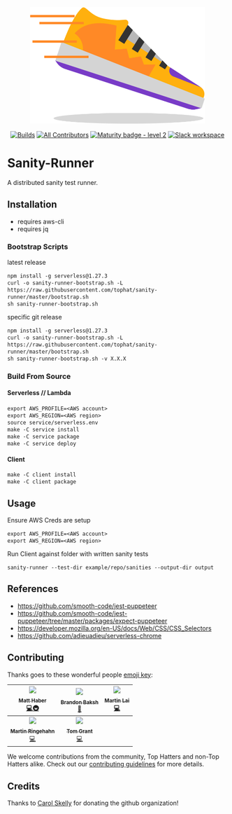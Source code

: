 <div align="center"> <img src="./runner.png" width="400px;"/>

[![Builds](https://img.shields.io/circleci/project/github/tophat/sanity-runner/master.svg)](https://circleci.com/gh/tophat/sanity-runner)
[![All Contributors](https://img.shields.io/badge/all_contributors-5-orange.svg?style=flat)](#Contributing)
[![Maturity badge - level 2](https://img.shields.io/badge/Maturity-Level%202%20--%20First%20Release-yellowgreen.svg)](https://github.com/tophat/getting-started/blob/master/scorecard.md)
[![Slack workspace](https://slackinvite.dev.tophat.com/badge.svg)](https://opensource.tophat.com/slack)

</div>

# Sanity-Runner

A distributed sanity test runner.


## Installation
* requires aws-cli
* requires jq


### Bootstrap Scripts
latest release 
```
npm install -g serverless@1.27.3
curl -o sanity-runner-bootstrap.sh -L https://raw.githubusercontent.com/tophat/sanity-runner/master/bootstrap.sh
sh sanity-runner-bootstrap.sh
```

specific git release 
```
npm install -g serverless@1.27.3
curl -o sanity-runner-bootstrap.sh -L https://raw.githubusercontent.com/tophat/sanity-runner/master/bootstrap.sh
sh sanity-runner-bootstrap.sh -v X.X.X
```


### Build From Source

#### Serverless // Lambda
```
export AWS_PROFILE=<AWS account>
export AWS_REGION=<AWS region>
source service/serverless.env
make -C service install
make -C service package
make -C service deploy
```
#### Client
```
make -C client install
make -C client package
```
## Usage

Ensure AWS Creds are setup
```
export AWS_PROFILE=<AWS account>
export AWS_REGION=<AWS region>
```

Run Client against folder with written sanity tests
```
sanity-runner --test-dir example/repo/sanities --output-dir output
```

## References

- https://github.com/smooth-code/jest-puppeteer
- https://github.com/smooth-code/jest-puppeteer/tree/master/packages/expect-puppeteer
- https://developer.mozilla.org/en-US/docs/Web/CSS/CSS_Selectors
- https://github.com/adieuadieu/serverless-chrome

## Contributing

Thanks goes to these wonderful people [emoji key](https://github.com/kentcdodds/all-contributors#emoji-key):

| [<img src="https://avatars1.githubusercontent.com/u/42545233?s=400&v=4" width="100px;"/><br /><sub><b>Matt Haber</b></sub>](https://github.com/mhaber-tophat)<br />[💻](https://github.com/mhaber-tophat)[🚇](https://github.com/tophat/sanity-runner/commits?author=mhaber-tophat) | [<img src="https://avatars.githubusercontent.com/u/39271619?s=100" width="100px;"/><br /><sub><b>Brandon Baksh</b></sub>](https://github.com/brandonbaksh)<br />[📖](https://github.com/tophat/sanity-runner/commits?author=brandonbaksh) | [<img src="https://avatars2.githubusercontent.com/u/2723622?s=400&v=4" width="100px;"/><br /><sub><b>Martin Lai</b></sub>](https://github.com/eastenluis)<br />[💻](https://github.com/tophat/sanity-runner) |
| :---: | :---: | :---: |
| [<img src="https://avatars3.githubusercontent.com/u/76803?s=400&v=4" width="100px;"/><br /><sub><b>Martin Ringehahn</b></sub>](https://github.com/chrono)<br />[💻](https://github.com/tophat/sanity-runner) | [<img src="https://avatars3.githubusercontent.com/u/4661702?s=400&v=4" width="100px;"/><br /><sub><b>Tom Grant</b></sub>](https://github.com/tgrant59)<br />[💻](https://github.com/tophat/sanity-runner) |

We welcome contributions from the community, Top Hatters and non-Top Hatters alike. Check out our [contributing guidelines](CONTRIBUTING.md) for more details.

## Credits
Thanks to [Carol Skelly](https://github.com/iatek) for donating the github organization!
